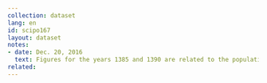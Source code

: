 ```yaml
---
collection: dataset
lang: en
id: scipo167
layout: dataset
notes: 
- date: Dec. 20, 2016
  text: Figures for the years 1385 and 1390 are related to the population and housing census of the country. Differences in totals due to rounding numbers to the thousands.
related:
---
```

